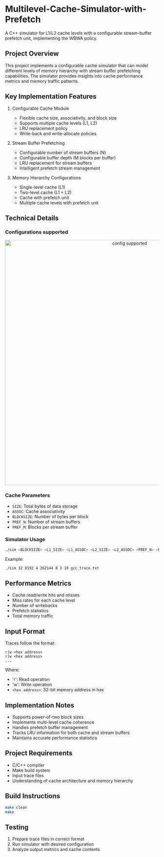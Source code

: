 # Multilevel-Cache-Simulator-with-Prefetch

A C++ simulator for L1/L2 cache levels with a configurable stream-buffer prefetch unit, implementing the WBWA policy.

## Project Overview

This project implements a configurable cache simulator that can model different levels of memory hierarchy with stream buffer prefetching capabilities. The simulator provides insights into cache performance metrics and memory traffic patterns.

## Key Implementation Features

1. Configurable Cache Module
   - Flexible cache size, associativity, and block size
   - Supports multiple cache levels (L1, L2)
   - LRU replacement policy
   - Write-back and write-allocate policies

2. Stream Buffer Prefetching
   - Configurable number of stream buffers (N)
   - Configurable buffer depth (M blocks per buffer)
   - LRU replacement for stream buffers
   - Intelligent prefetch stream management

3. Memory Hierarchy Configurations
   - Single-level cache (L1)
   - Two-level cache (L1 + L2)
   - Cache with prefetch unit
   - Multiple cache levels with prefetch unit

## Technical Details

### Configurations supported
<div align="center">
<img width="800" alt="config supported" src="https://github.com/user-attachments/assets/1586344b-c055-4326-a633-3b3ee9589d26">
</div>

### Cache Parameters
* `SIZE`: Total bytes of data storage
* `ASSOC`: Cache associativity
* `BLOCKSIZE`: Number of bytes per block
* `PREF_N`: Number of stream buffers
* `PREF_M`: Blocks per stream buffer

### Simulator Usage

```bash
./sim <BLOCKSIZE> <L1_SIZE> <L1_ASSOC> <L2_SIZE> <L2_ASSOC> <PREF_N> <PREF_M> <trace_file>
```

Example:
```bash
./sim 32 8192 4 262144 8 3 10 gcc_trace.txt
```

## Performance Metrics
* Cache read/write hits and misses
* Miss rates for each cache level
* Number of writebacks
* Prefetch statistics
* Total memory traffic

## Input Format
Traces follow the format:
```
r|w <hex address>
r|w <hex address>
...
```
Where:
- 'r': Read operation
- 'w': Write operation
- `<hex address>`: 32-bit memory address in hex

## Implementation Notes
* Supports power-of-two block sizes
* Implements multi-level cache coherence
* Handles prefetch buffer management
* Tracks LRU information for both cache and stream buffers
* Maintains accurate performance statistics

## Project Requirements
* C/C++ compiler
* Make build system
* Input trace files
* Understanding of cache architecture and memory hierarchy

## Build Instructions
```bash
make clean
make
```

## Testing
1. Prepare trace files in correct format
2. Run simulator with desired configuration
3. Analyze output metrics and cache contents


